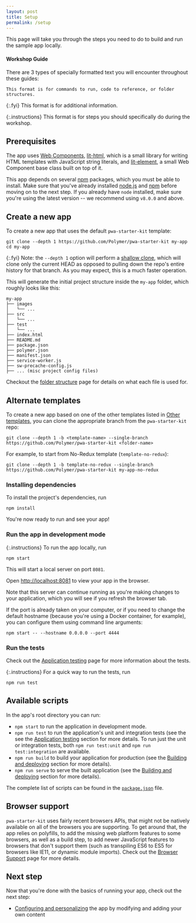 ```yaml
---
layout: post
title: Setup
permalink: /setup
---
```

This page will take you through the steps you need to do to build and run the sample app locally.

#### Workshop Guide
There are 3 types of specially formatted text you will encounter throughout these guides:

```
This format is for commands to run, code to reference, or folder structures.
```

{:.fyi}
This format is for additional information.

{:.instructions}
This format is for steps you should specifically do during the workshop.

## Prerequisites
The app uses [Web Components](https://www.webcomponents.org/introduction), [lit-html](https://github.com/Polymer/lit-html), which is a small library for writing HTML templates with JavaScript string literals, and [lit-element](https://github.com/Polymer/lit-element), a small Web Component base class built on top of it.

This app depends on several [npm](https://www.npmjs.com/) packages, which you must be able to install. Make sure that you've already installed [node.js](https://nodejs.org/en/) and [npm](https://www.npmjs.com/) before moving on to the next step. If you already have `node` installed, make sure you're using the latest version -- we recommend using `v8.0.0` and above.

## Create a new app

To create a new app that uses the default `pwa-starter-kit` template:
```
git clone --depth 1 https://github.com/Polymer/pwa-starter-kit my-app
cd my-app
```

{:.fyi}
Note: the `--depth 1` option will perform a [shallow clone](https://www.perforce.com/blog/git-beyond-basics-using-shallow-clones), which will clone only the current HEAD as opposed to pulling down the repo's entire history for that branch. As you may expect, this is a much faster operation.

This will generate the initial project structure inside the `my-app` folder, which roughly looks like this:
```
my-app
├── images
│   └── ...
├── src
│   └── ...
├── test
│   └── ...
├── index.html
├── README.md
├── package.json
├── polymer.json
├── manifest.json
├── service-worker.js
├── sw-precache-config.js
├── ... (misc project config files)
```
Checkout the [folder structure]({{site.baseurl}}/configuring-and-personalizing#folder-structure) page for details on what each file is used for.


## Alternate templates

To create a new app based on one of the other templates listed in [Other templates]({{site.baseurl}}/overview#other-templates), you can clone the appropriate branch from the `pwa-starter-kit` repo:

```
git clone --depth 1 -b <template-name> --single-branch https://github.com/Polymer/pwa-starter-kit <folder-name>
```

For example, to start from No-Redux template (`template-no-redux`):

```
git clone --depth 1 -b template-no-redux --single-branch https://github.com/Polymer/pwa-starter-kit my-app-no-redux
```

### Installing dependencies
To install the project's dependencies, run
```
npm install
```

You're now ready to run and see your app!

### Run the app in development mode

{:.instructions}
To run the app locally, run

```
npm start
```

This will start a local server on port `8081`.

Open [http://localhost:8081](http://localhost:8081) to view your app in the browser.

Note that this server can continue running as you're making changes to your application, which you will see if you refresh the browser tab.

If the port is already taken on your computer, or if you need to change the default hostname (because you're using a Docker container, for example), you can configure them using command line arguments:
```
npm start -- --hostname 0.0.0.0 --port 4444
```

### Run the tests
Check out the [Application testing]({{site.baseurl}}/application-testing) page for more information about the tests.

{:.instructions}
For a quick way to run the tests, run

```
npm run test
```

## Available scripts
In the app's root directory you can run:
- `npm start` to run the application in development mode.
- `npm run test` to run the application's unit and integration tests (see the see the [Application testing]({{site.baseurl}}/application-testing) section for more details. To run just the unit or integration tests, both `npm run test:unit` and `npm run test:integration` are available.
- `npm run build` to build your application for production (see the [Building and deploying]({{site.baseurl}}/building-and-deploying) section for more details).
- `npm run serve` to serve the built application (see the [Building and deploying]({{site.baseurl}}/building-and-deploying) section for more details).

The complete list of scripts can be found in the [`package.json`](https://github.com/Polymer/pwa-starter-kit/blob/master/package.json#L10) file.

## Browser support
`pwa-starter-kit` uses fairly recent browsers APIs, that might not be natively available on all of the browsers you are supporting. To get around that, the app relies on polyfills, to add the missing web platform features to some browsers, as well as a build step, to add newer JavaScript features to browsers that don't support them (such as transpiling ES6 to ES5 for browsers like IE11, or dynamic module imports). Check out the [Browser Support]({{site.baseurl}}/browser-support) page for more details.

## Next step
Now that you're done with the basics of running your app, check out the next step:
- [Configuring and personalizing]({{site.baseurl}}/configuring-and-personalizing) the app by modifying and adding your own content
